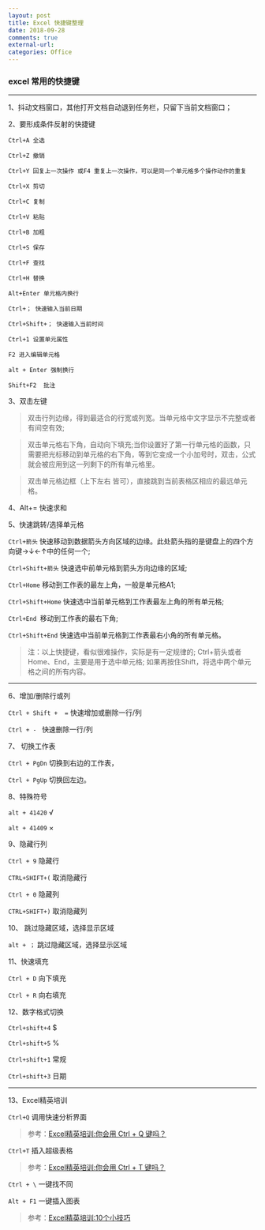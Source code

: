 ```yaml
---
layout: post
title: Excel 快捷键整理
date: 2018-09-28
comments: true
external-url:
categories: Office 
---
```


### excel 常用的快捷键

---


1、抖动文档窗口，其他打开文档自动退到任务栏，只留下当前文档窗口；

2、要形成条件反射的快捷键

~~~
Ctrl+A 全选

Ctrl+Z 撤销

Ctrl+Y 回复上一次操作 或F4 重复上一次操作，可以是同一个单元格多个操作动作的重复

Ctrl+X 剪切

Ctrl+C 复制

Ctrl+V 粘贴

Ctrl+B 加粗

Ctrl+S 保存

Ctrl+F 查找

Ctrl+H 替换

Alt+Enter 单元格内换行

Ctrl+； 快速输入当前日期 

Ctrl+Shift+； 快速输入当前时间

Ctrl+1 设置单元属性

F2 进入编辑单元格

alt + Enter 强制换行 

Shift+F2  批注
~~~



3、双击左键

>双击行列边缘，得到最适合的行宽或列宽。当单元格中文字显示不完整或者有间空有效;

>双击单元格右下角，自动向下填充;当你设置好了第一行单元格的函数，只需要把光标移动到单元格的右下角，等到它变成一个小加号时，双击，公式就会被应用到这一列剩下的所有单元格里。


>双击单元格边框（上下左右 皆可），直接跳到当前表格区相应的最远单元格。

4、Alt+= 快速求和


5、快速跳转/选择单元格


`Ctrl+箭头` 快速移动到数据箭头方向区域的边缘。此处箭头指的是键盘上的四个方向键→↓←↑中的任何一个;

`Ctrl+Shift+箭头` 快速选中前单元格到箭头方向边缘的区域;

`Ctrl+Home` 移动到工作表的最左上角，一般是单元格A1;

`Ctrl+Shift+Home` 快速选中当前单元格到工作表最左上角的所有单元格;

`Ctrl+End `移动到工作表的最右下角;

`Ctrl+Shift+End` 快速选中当前单元格到工作表最右小角的所有单元格。

>注：以上快捷键，看似很难操作，实际是有一定规律的;
 Ctrl+箭头或者Home、End，主要是用于选中单元格;
 如果再按住Shift，将选中两个单元格之间的所有内容。


---

6、增加/删除行或列

`Ctrl + Shift +  =` 快速增加或删除一行/列

`Ctrl + - `    快速删除一行/列

7、 切换工作表

`Ctrl + PgDn`   切换到右边的工作表，

`Ctrl + PgUp`   切换回左边。

8、特殊符号

`alt + 41420`  √ 

`alt + 41409`  ×

9、隐藏行列

`Ctrl + 9` 隐藏行

`CTRL+SHIFT+(` 取消隐藏行

`Ctrl + 0` 隐藏列

`CTRL+SHIFT+)` 取消隐藏列


10、 跳过隐藏区域，选择显示区域

`alt + ；` 跳过隐藏区域，选择显示区域


11、快速填充

`Ctrl + D`  向下填充

`Ctrl + R`  向右填充
 

12、数字格式切换

`Ctrl+shift+4`  $

`Ctrl+shift+5`  %

`Ctrl+shift+1`  常规

`Ctrl+shift+3`  日期

---

13、Excel精英培训 

`Ctrl+Q` 调用快速分析界面

>参考：[Excel精英培训:你会用 Ctrl + Q 键吗？](http://mp.weixin.qq.com/s?__biz=MjM5NDYyNzAzNQ==&mid=2652913403&idx=1&sn=532639b3d9b4661d0b9fb160cea24bd0&chksm=bd50724f8a27fb59d49fbed4970a792436ac706a1e89b169172e5b61224a6d7512329bca6813&mpshare=1&scene=1&srcid=0929vkR6RLs3Ueq5ytZJEUJt#rd)


`Ctrl+T` 插入超级表格

>参考：[Excel精英培训:你会用 Ctrl + T 键吗？](https://mp.weixin.qq.com/s?__biz=MjM5NDYyNzAzNQ==&mid=2652913125&idx=1&sn=eca7ed59ff07ef2c6db3293e4eca7f34&chksm=bd5071518a27f847d4aad4a143ab90bf0847515d67b0718d684998cda1a9cccb3d977edd02a0&mpshare=1&scene=1&srcid=0929ZeUX2z0N4cPyme5nUCIt#rd)

`Ctrl + \` 一键找不同

`Alt + F1` 一键插入图表

>参考：[Excel精英培训:10个小技巧](http://mp.weixin.qq.com/s?__biz=MjM5NDYyNzAzNQ==&mid=2652913229&idx=1&sn=56d5f7ff1ec32265e226eb9a07e7b8b0&chksm=bd5072f98a27fbef12834fe883837fcc813751f1307e8ed627f82f708456fdbae93c9deff212&mpshare=1&scene=1&srcid=0929GJ32GU7SZ51wPF98TToM#rd)